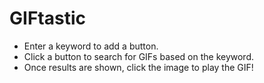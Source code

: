 # GIFtastic

- Enter a keyword to add a button.
- Click a button to search for GIFs based on the keyword.
- Once results are shown, click the image to play the GIF!
